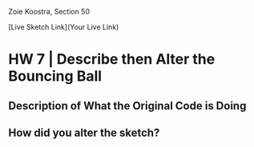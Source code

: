Zoie Koostra, Section 50

[Live Sketch Link](Your Live Link)


# HW 7 | Describe then Alter the Bouncing Ball

## Description of What the Original Code is Doing
 
<!--
I'm just going to go in order of what the code actually is
instead of trying to explain it all at once.
The first thing the code does is set up the variables.
It sets up variables that tell you the size of the ball,
the location of the ball, and then the "change" (i.e. delta)
the ball should make each time frame redraws. It also sets up
the variable for what the ball should do when the mouse is clicked.

Then it sets up the canvas. Alright!

Inside the draw function, the first lines of code are basically saying,
assign a new value to the ball.x and ball.y variables that is equal
to ball.delta times the value of ball.scale plus the value of ball.x or ball.y.
At this point, the starting variable is equal to 10, and the other variables are all 1.
So the equation is really 1*1+10, making the new value of the x and y coordinates for the ball 11, but because this will keep repeating, it will increase by 1 each time the function runs.

Then we have an if statement that's basically what will help create the "bounce" effect of the ball. So, if the ball's x location is greater than OR the same as the width of the canvas AND if the ball's x value is less than or the same as 0, the value of ball.delta_x should be reassigned as ball.delta_x +ball.delta_x * -1. Since the (I'm gonna abbreviate here) BDX variable was equal to 1, it becomes equal to -1 and then in the frame immediately after *should* cycle back to being positive 1, since the x-value of the ball will no longer be greater than or equal to the width of the canvas.

Then there is an if statement that does the exact same thing for the y value of the ball in relation to the height of the canvas. Easy peasy.


Then we actually draw the ellipse. A 255 fill indicates the ball will be white.
Then, the variables for the ball's x and y locations and the variable for the ball's width actually draw the ellipse. By giving the ellipse variables in the place where we would typically put the x and y values of the shape, we have created an ellipse that will respond to that earlier equation that set up the movement of the ellipse, so that each time it re-draws, the updated value of the ellipse's x and y location will have changed.

Moving out of the draw function, the last line of code is one that sets up a way for the ball to respond to the mouse being clicked by the user. So when the mouse is pressed, the current value of mouseX between 0 and the width of the canvas is then mapped to a value between 0.5 and 10. This means that the position of the mouse when it is clicked has the power to alter the value of ball.scale_x, which is one of the variables that controls the distance the ball moves in each frame cycle and therefore, how "fast" the ball appears to move across the screen. If the mouseX value is low, then it will be mapped to a much smaller number.

If you remember in the equation above, the ball.scale_x value was multiplied with ball.delta_x and then added to the ball's current x position in order to change it's value. So if the ball.delta_x (which is still equal to 1) is multiplied by a super small number (like .5) and added to the balls current x location, that means the ball will appear to move very slowly, because each frame, it's only able to increase the value of the ball's x location by .5. Conversely, if the area of the canvas where the mouse is clicked has a high x value, then the ball will start to move a large distance each frame, making the spaces between each ball look further apart and making the ball appear to move more quickly.

The same for all of this is true for the command below it which is all the same stuff but with variables as they relate to y values.


-->


## How did you alter the sketch?

<!--
I altered the sketch in some really simple ways but I feel like I really created something super different.

First, I made the function that tells the ball what to do when the mouse is clicked also control what color the background was, so now when you click the mouse, the background changes to a random color.

Then I used the if statements that dictate what the ball should do when it hits the boundary to make the ball change color everytime it hits the boundary. Then I took away the stroke so the ball would appear to be sort of a continuous line, which makes the sketch turn into a creation of sort of like crazy plaid.
-->
